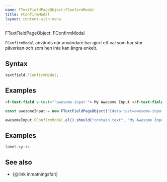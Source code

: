 ```yaml
---
name: FTextFieldPageObject:FConfirmModal
title: FConfirmModal
layout: content-with-menu
---
```


FTextFieldPageObject: FConfirmModal

`FConfirmModal` används när användare har gjort ett val som har stor påverkan och som hen inte kan ångra enkelt.

## Syntax

```ts
textfield.FConfirmModal;
```

## Examples

```html static
<f-text-field v-test="'awesome-input'"> My Awesome Input </f-text-field>
```

```ts
const awesomeInput = new FTextFieldPageObject("[data-test=awesome-input]");

awesomeInput.FConfirmModal.el().should("contain.text", "My Awesome Input");
```

## Examples

```import
label.cy.ts
```

## See also

-   {@link inmatningsfalt}
